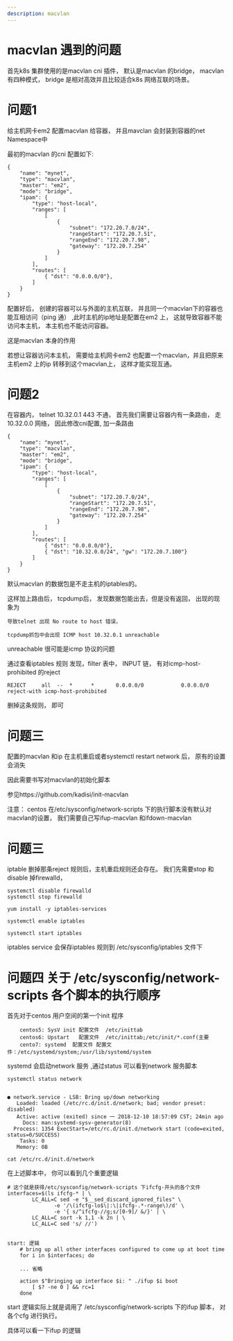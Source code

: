 ```yaml
---
description: macvlan 
---
```


# macvlan 遇到的问题

首先k8s 集群使用的是macvlan cni 插件， 默认是macvlan 的bridge， macvlan 有四种模式， bridge 是相对高效并且比较适合k8s 网络互联的场景。

# 问题1

给主机网卡em2 配置macvlan 给容器， 并且mavclan 会封装到容器的net Namespace中

最初的macvlan 的cni 配置如下:
```
{
	"name": "mynet",
	"type": "macvlan",
	"master": "em2",
	"mode": "bridge",
	"ipam": {
		"type": "host-local",
		"ranges": [
			[
				{
					"subnet": "172.20.7.0/24",
					"rangeStart": "172.20.7.51",
					"rangeEnd": "172.20.7.98",
					"gateway": "172.20.7.254"
				}
			]
		],
		"routes": [
			{ "dst": "0.0.0.0/0"},
		]
	}
}
``` 

配置好后， 创建的容器可以与外面的主机互联， 并且同一个macvlan下的容器也能互相访问（ping 通） ,此时主机的ip地址是配置在em2 上， 这就导致容器不能访问本主机， 本主机也不能访问容器。

这是macvlan 本身的作用

若想让容器访问本主机， 需要给主机网卡em2 也配置一个macvlan，并且把原来主机em2 上的ip 转移到这个macvlan上， 这样才能实现互通。

# 问题2

在容器内， telnet 10.32.0.1 443 不通， 首先我们需要让容器内有一条路由， 走10.32.0.0 网络， 因此修改cni配置, 加一条路由
```
{
	"name": "mynet",
	"type": "macvlan",
	"master": "em2",
	"mode": "bridge",
	"ipam": {
		"type": "host-local",
		"ranges": [
			[
				{
					"subnet": "172.20.7.0/24",
					"rangeStart": "172.20.7.51",
					"rangeEnd": "172.20.7.98",
					"gateway": "172.20.7.254"
				}
			]
		],
		"routes": [
			{ "dst": "0.0.0.0/0"},
			{ "dst": "10.32.0.0/24", "gw": "172.20.7.100"}
		]
	}
}
```

默认macvlan 的数据包是不走主机的iptables的。


这样加上路由后， tcpdump后， 发现数据包能出去，但是没有返回， 出现的现象为
```
导致telnet 出现 No route to host 错误， 

tcpdump抓包中会出现 ICMP host 10.32.0.1 unreachable

```
unreachable 很可能是icmp 协议的问题

通过查看iptables 规则 发现，filter 表中， INPUT 链， 有对icmp-host-prohibited 的reject

```
REJECT     all  --  *      *       0.0.0.0/0            0.0.0.0/0            reject-with icmp-host-prohibited
```

删掉这条规则， 即可


# 问题三

配置的macvlan 和ip 在主机重启或者systemctl restart network 后， 原有的设置会消失

因此需要书写对macvlan的初始化脚本

参见https://github.com/kadisi/init-macvlan

注意： centos 在/etc/sysconfig/network-scripts 下的执行脚本没有默认对macvlan的设置， 我们需要自己写ifup-macvlan 和ifdown-macvlan


# 问题三

iptable 删掉那条reject 规则后，主机重启规则还会存在。
我们先需要stop 和disable 掉firewalld， 
```
systemctl disable firewalld
systemctl stop firewalld

yum install -y iptables-services

systemctl enable iptables

systemctl start iptables

```

iptables service 会保存iptables 规则到 /etc/sysconfig/iptables 文件下

# 问题四 关于  /etc/sysconfig/network-scripts 各个脚本的执行顺序

首先对于centos 用户空间的第一个init 程序
```
	centos5: SysV init 配置文件  /etc/inittab
	centos6: Upstart   配置文件  /etc/inittab;/etc/init/*.conf(主要
	cento7: systemd  配置文件 配置文件：/etc/systemd/system;/usr/lib/systemd/system

```

systemd 会启动network 服务 ,通过status 可以看到network 服务脚本
```
systemctl status network


● network.service - LSB: Bring up/down networking
   Loaded: loaded (/etc/rc.d/init.d/network; bad; vendor preset: disabled)
   Active: active (exited) since 一 2018-12-10 18:57:09 CST; 24min ago
     Docs: man:systemd-sysv-generator(8)
  Process: 1354 ExecStart=/etc/rc.d/init.d/network start (code=exited, status=0/SUCCESS)
    Tasks: 0
   Memory: 0B
```

```
cat /etc/rc.d/init.d/network

```
在上述脚本中， 你可以看到几个重要逻辑

```
# 这个就是获得/etc/sysconfig/network-scripts 下ifcfg-开头的各个文件
interfaces=$(ls ifcfg-* | \
        LC_ALL=C sed -e "$__sed_discard_ignored_files" \
               -e '/\(ifcfg-lo$\|:\|ifcfg-.*-range\)/d' \
               -e '{ s/^ifcfg-//g;s/[0-9]/ &/}' | \
        LC_ALL=C sort -k 1,1 -k 2n | \
        LC_ALL=C sed 's/ //')


start: 逻辑
    # bring up all other interfaces configured to come up at boot time
    for i in $interfaces; do
	
	... 省略

    action $"Bringing up interface $i: " ./ifup $i boot
        [ $? -ne 0 ] && rc=1
    done

```

start 逻辑实际上就是调用了 /etc/sysconfig/network-scripts 下的ifup 脚本， 对各个cfg 进行执行。


具体可以看一下ifup 的逻辑




